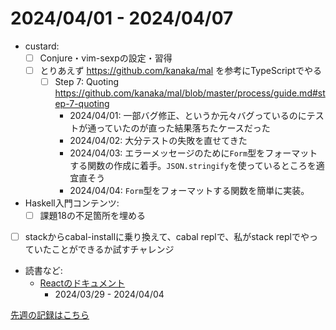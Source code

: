 # 2024/04/01 - 2024/04/07

- custard:
    - [ ] Conjure・vim-sexpの設定・習得
    - [ ] とりあえず <https://github.com/kanaka/mal> を参考にTypeScriptでやる
        - [ ] Step 7: Quoting <https://github.com/kanaka/mal/blob/master/process/guide.md#step-7-quoting>
            - 2024/04/01: 一部バグ修正、というか元々バグっているのにテストが通っていたのが直った結果落ちたケースだった
            - 2024/04/02: 大分テストの失敗を直せてきた
            - 2024/04/03: エラーメッセージのために`Form`型をフォーマットする関数の作成に着手。`JSON.stringify`を使っているところを適宜直そう
            - 2024/04/04: `Form`型をフォーマットする関数を簡単に実装。
- Haskell入門コンテンツ:
    - [ ] 課題18の不足箇所を埋める
- [ ] stackからcabal-installに乗り換えて、cabal replで、私がstack replでやっていたことができるか試すチャレンジ
- 読書など:
    - [Reactのドキュメント](https://ja.react.dev/learn)
        - 2024/03/29 - 2024/04/04

[先週の記録はこちら](https://github.com/igrep/daily-commits/blob/ec7a52cd63a1f64034dd43477b80e84b06f07550/yesterday.md)
